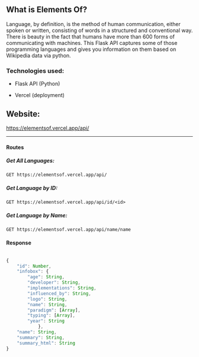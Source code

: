## What is Elements Of?

Language, by definition, is the method of human communication, either spoken or written, consisting of words in a structured and conventional way. There is beauty in the fact that humans have more than 600 forms of communicating with machines.  This Flask API captures some of those programming languages and gives you information on them based on Wikipedia data via python. 



### Technologies used:

- Flask API (Python)

- Vercel (deployment)

  

## Website:

 https://elementsof.vercel.app/api/

------

#### Routes

##### Get All Languages:

`GET https://elementsof.vercel.app/api/`

##### Get Language by ID:

`GET https://elementsof.vercel.app/api/id/<id>`

##### Get Language by Name:

`GET https://elementsof.vercel.app/api/name/name`



#### Response

```javascript

{
	"id": Number,
	"infobox": { 
		"age": String,
		"developer": String,
		"implementations": String,
		"influenced_by": String,
		"logo": String,
		"name": String,
		"paradigm": [Array],
		"typing": [Array],
		"year": String
			},
	"name": String,
	"summary": String,
	"summary_html": String
}
```


